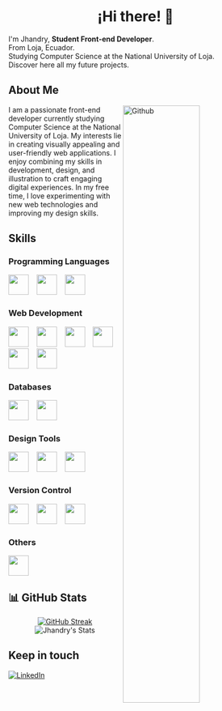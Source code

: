 <h1 align="center">¡Hi there! 👋</h1>


I'm Jhandry, <strong>Student Front-end Developer</strong>.  
From Loja, Ecuador.  
Studying Computer Science at the National University of Loja.  
Discover here all my future projects.

## About Me
<img width="55%" align="right" alt="Github" src="https://raw.githubusercontent.com/onimur/.github/master/.resources/git-header.svg" />
I am a passionate front-end developer currently studying Computer Science at the National University of Loja. My interests lie in creating visually appealing and user-friendly web applications. I enjoy combining my skills in development, design, and illustration to craft engaging digital experiences. In my free time, I love experimenting with new web technologies and improving my design skills.

## Skills
### Programming Languages
<div>
<img width="40" height="40" src="https://cdn.jsdelivr.net/gh/devicons/devicon/icons/javascript/javascript-original.svg">&nbsp;&nbsp;&nbsp;
<img width="40" height="40" src="https://cdn.jsdelivr.net/gh/devicons/devicon/icons/python/python-original.svg">&nbsp;&nbsp;&nbsp;
<img width="40" height="40" src="https://cdn.jsdelivr.net/gh/devicons/devicon/icons/java/java-original.svg">
</div>

### Web Development
<div>
<img width="40" height="40" src="https://svgl.app/library/html5.svg">&nbsp;&nbsp;&nbsp;
<img width="40" height="40" src="https://svgl.app/library/css.svg">&nbsp;&nbsp;&nbsp;
<img width="40" height="40" src="https://cdn.jsdelivr.net/gh/devicons/devicon/icons/react/react-original-wordmark.svg">&nbsp;&nbsp;&nbsp;
<img width="40" height="40" src="https://cdn.jsdelivr.net/gh/devicons/devicon/icons/typescript/typescript-original.svg">&nbsp;&nbsp;&nbsp;
<img width="40" height="40" src="https://cdn.jsdelivr.net/gh/devicons/devicon/icons/nodejs/nodejs-original.svg">&nbsp;&nbsp;&nbsp;
<img width="40" height="40" src="https://cdn.jsdelivr.net/gh/devicons/devicon/icons/nextjs/nextjs-original.svg">
</div>

### Databases
<div>
<img width="40" height="40" src="https://cdn.jsdelivr.net/gh/devicons/devicon/icons/mysql/mysql-original-wordmark.svg">&nbsp;&nbsp;&nbsp;
<img width="40" height="40" src="https://svgl.app/library/mongodb.svg">
</div>

### Design Tools
<div>
<img width="40" height="40" src="https://cdn.jsdelivr.net/gh/devicons/devicon/icons/figma/figma-original.svg">&nbsp;&nbsp;&nbsp;
<img width="40" height="40" src="https://svgl.app/library/illustrator.svg">&nbsp;&nbsp;&nbsp;
<img width="40" height="40" src="https://svgl.app/library/photoshop.svg">
</div>

### Version Control
<div>
<img width="40" height="40" src="https://svgl.app/library/git.svg">&nbsp;&nbsp;&nbsp;
<img width="40" height="40" src="https://svgl.app/library/gitlab.svg">&nbsp;&nbsp;&nbsp;
<img width="40" height="40" src="https://svgl.app/library/github-dark.svg">
</div>

### Others
<div>
<img width="40" height="40" src="https://cdn.jsdelivr.net/gh/devicons/devicon/icons/docker/docker-original-wordmark.svg">
</div>

## 📊 GitHub Stats
<div align="center">
  <a href="https://github.com/JhandryChimbo/github-stats">


[![GitHub Streak](https://streak-stats.demolab.com/?user=JhandryChimbo&theme=radical)](https://git.io/streak-stats)
![Jhandry's Stats](https://github-profile-summary-cards.vercel.app/api/cards/profile-details?username=JhandryChimbo&theme=radical)

</a>
</div>


## Keep in touch

[![LinkedIn](https://img.shields.io/badge/LinkedIn-%230077B5.svg?logo=linkedin&logoColor=white)](https://www.linkedin.com/in/jhandrychimbo/) 





<!---
JhandryChimbo/JhandryChimbo is a ✨ special ✨ repository because its `README.md` (this file) appears on your GitHub profile.
You can click the Preview link to take a look at your changes.
--->
